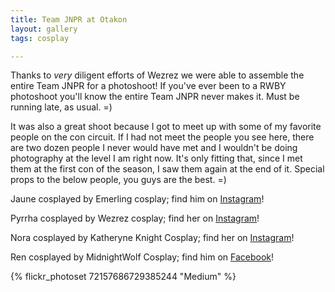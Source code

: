 ```yaml
---
title: Team JNPR at Otakon
layout: gallery
tags: cosplay

---
```


Thanks to *very* diligent efforts of Wezrez we were able to assemble the entire Team JNPR for a photoshoot! If you've ever been to a RWBY photoshoot you'll know the entire Team JNPR never makes it. Must be running late, as usual. =)

It was also a great shoot because I got to meet up with some of my favorite people on the con circuit. If I had not meet the people you see here, there are two dozen people I never would have met and I wouldn't be doing photography at the level I am right now. It's only fitting that, since I met them at the first con of the season, I saw them again at the end of it. Special props to the below people, you guys are the best. =)

Jaune cosplayed by Emerling cosplay; find him on [Instagram](https://www.instagram.com/emerlingcosplay/)!

Pyrrha cosplayed by Wezrez cosplay; find her on [Instagram](https://www.instagram.com/wezrez/)!

Nora cosplayed by Katheryne Knight Cosplay; find her on [Instagram](https://www.instagram.com/katheryne_knight/)!

Ren cosplayed by MidnightWolf Cosplay; find him on [Facebook](https://www.facebook.com/midnightwolfcosplay/)!

{% flickr_photoset 72157686729385244 "Medium" %}